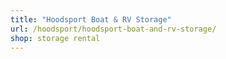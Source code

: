 ```yaml
---
title: "Hoodsport Boat & RV Storage"
url: /hoodsport/hoodsport-boat-and-rv-storage/
shop: storage rental
---
```

